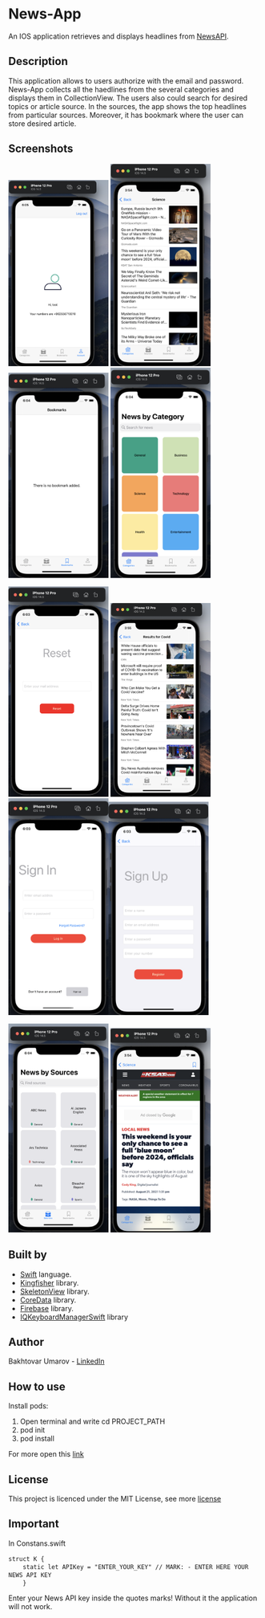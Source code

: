 # News-App
An IOS application retrieves and displays headlines from [NewsAPI](https://www.google.com).

## Description

This application allows to users authorize with the email and password.
News-App collects all the haedlines from the several categories and displays them in CollectionView. 
The users also could search for desired topics or article source. In the sources, the app shows the top headlines from particular sources. Moreover, it has bookmark where the user can store desired article.
 
## Screenshots
<img src="News-App/AppScreenshots/account.png" width="200"> <img src="News-App/AppScreenshots/articles.png" width="200"> <img src="News-App/AppScreenshots/bookmarks.png" width="200"> <img src="News-App/AppScreenshots/mainScreen.png" width="200">

<img src="News-App/AppScreenshots/resetPassword.png" width="200" > <img src="News-App/AppScreenshots/search.png" width="200">
<img src="News-App/AppScreenshots/signIn.png" width="200" ><img src="News-App/AppScreenshots/signUp.png" width="200">

<img src="News-App/AppScreenshots/sources.png" width="200" > <img src="News-App/AppScreenshots/webView.png" width="200">


## Built by
* [Swift](https://developer.apple.com/swift/) language.
* [Kingfisher](https://github.com/onevcat/Kingfisher) library.
* [SkeletonView](https://github.com/Juanpe/SkeletonView) library.
* [CoreData](https://developer.apple.com/documentation/coredata) library.
* [Firebase](https://firebase.google.com/docs/ios/setup) library.
* [IQKeyboardManagerSwift](https://github.com/hackiftekhar/IQKeyboardManager) library

## Author
Bakhtovar Umarov - [LinkedIn](https://www.linkedin.com/in/bakhtovar/)

## How to use

Install pods:
1. Open terminal and write cd PROJECT_PATH
2. pod init 
3. pod install

For more open this [link](https://stackoverflow.com/questions/20755044/how-to-install-cocoapods) 

## License

This project is licenced under the MIT License, see more [license](https://github.com/bakhtovar/News-App/blob/news/LICENSE.md)

## Important 

In Constans.swift

```
struct K {
    static let APIKey = "ENTER_YOUR_KEY" // MARK: - ENTER HERE YOUR NEWS API KEY
    }
```

Enter your News API key inside the quotes marks! Without it the application will not work.
